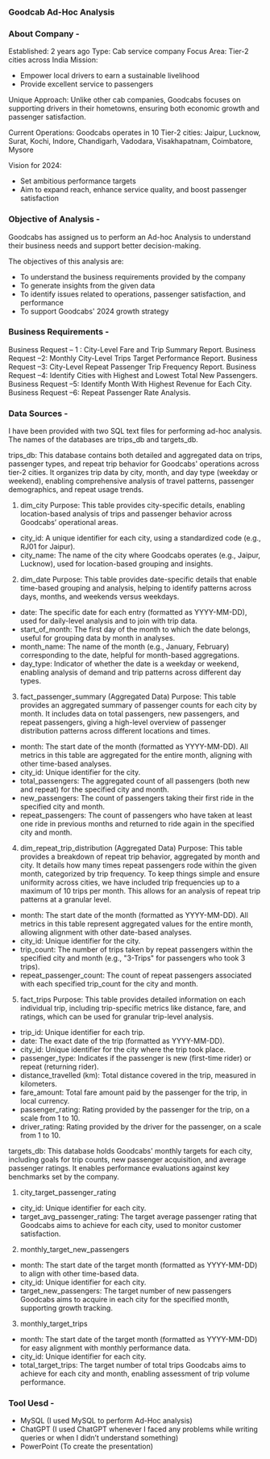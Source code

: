 ### Goodcab Ad-Hoc Analysis


### About Company - 
 Established: 2 years ago
 Type: Cab service company
 Focus Area: Tier-2 cities across India
 Mission:
- Empower local drivers to earn a sustainable livelihood
- Provide excellent service to passengers

Unique Approach: Unlike other cab companies, Goodcabs focuses on supporting drivers in their hometowns, ensuring both economic growth and passenger satisfaction.

Current Operations: Goodcabs operates in 10 Tier-2 cities:  Jaipur, Lucknow, Surat, Kochi, Indore, Chandigarh, Vadodara, Visakhapatnam, Coimbatore, Mysore

Vision for 2024:
- Set ambitious performance targets
- Aim to expand reach, enhance service quality, and boost passenger satisfaction

### Objective of Analysis -
Goodcabs has assigned us to perform an Ad-hoc Analysis to understand their business needs and support better decision-making.

The objectives of this analysis are:
 - To understand the business requirements provided by the company
 - To generate insights from the given data
 - To identify issues related to operations, passenger satisfaction, and performance
 - To support Goodcabs' 2024 growth strategy

### Business Requirements -

Business Request – 1 : City-Level Fare and Trip Summary Report.
Business Request –2: Monthly City-Level Trips Target Performance Report.
Business Request –3: City-Level Repeat Passenger Trip Frequency Report.
Business Request –4: Identify Cities with Highest and Lowest Total New Passengers.
Business Request –5: Identify Month With Highest Revenue for Each City.
Business Request –6: Repeat Passenger Rate Analysis.

### Data Sources -

I have been provided with two SQL text files for performing ad-hoc analysis. The names of the databases are trips_db and targets_db.

trips_db: This database contains both detailed and aggregated data on trips, passenger types, and repeat trip behavior for Goodcabs' operations across tier-2 cities.
It organizes trip data by city, month, and day type (weekday or weekend), enabling comprehensive analysis of travel patterns, passenger demographics, and repeat usage trends.


1. dim_city
Purpose: This table provides city-specific details, enabling location-based analysis of trips and passenger behavior across Goodcabs’ operational areas.
- city_id: A unique identifier for each city, using a standardized code (e.g., RJ01 for Jaipur).
- city_name: The name of the city where Goodcabs operates (e.g., Jaipur, Lucknow), used for location-based grouping and insights.



2. dim_date
Purpose: This table provides date-specific details that enable time-based grouping and analysis, helping to identify patterns across days, months, and weekends versus weekdays.

- date: The specific date for each entry (formatted as YYYY-MM-DD), used for daily-level analysis and to join with trip data.
- start_of_month: The first day of the month to which the date belongs, useful for grouping data by month in analyses.
- month_name: The name of the month (e.g., January, February) corresponding to the date, helpful for month-based aggregations.
- day_type: Indicator of whether the date is a weekday or weekend, enabling analysis of demand and trip patterns across different day types.



3. fact_passenger_summary (Aggregated Data)
Purpose: This table provides an aggregated summary of passenger counts for each city by month.
 It includes data on total passengers, new passengers, and repeat passengers, giving a high-level overview of passenger distribution patterns across different locations and times.

- month: The start date of the month (formatted as YYYY-MM-DD). All metrics in this table are aggregated for the entire month, aligning with other time-based analyses.
- city_id: Unique identifier for the city.
- total_passengers: The aggregated count of all passengers (both new and repeat) for the specified city and month.
- new_passengers: The count of passengers taking their first ride in the specified city and month.
- repeat_passengers: The count of passengers who have taken at least one ride in previous months and returned to ride again in the specified city and month.



4. dim_repeat_trip_distribution (Aggregated Data)
Purpose: This table provides a breakdown of repeat trip behavior, aggregated by month and city. It details how many times repeat passengers rode
within the given month, categorized by trip frequency. To keep things simple and ensure uniformity across cities, we have included trip frequencies up
to a maximum of 10 trips per month. This allows for an analysis of repeat trip patterns at a granular level.

- month: The start date of the month (formatted as YYYY-MM-DD). All metrics in this table represent aggregated values for the entire month, allowing alignment with other date-based analyses.
- city_id: Unique identifier for the city.
- trip_count: The number of trips taken by repeat passengers within the specified city and month (e.g., "3-Trips" for passengers who took 3 trips).
- repeat_passenger_count: The count of repeat passengers associated with each specified trip_count for the city and month.



5. fact_trips
Purpose: This table provides detailed information on each individual trip, including trip-specific metrics like distance, fare, and ratings, which can be used for granular trip-level analysis.

- trip_id: Unique identifier for each trip.
- date: The exact date of the trip (formatted as YYYY-MM-DD).
- city_id: Unique identifier for the city where the trip took place.
- passenger_type: Indicates if the passenger is new (first-time rider) or repeat (returning rider).
- distance_travelled (km): Total distance covered in the trip, measured in kilometers.
- fare_amount: Total fare amount paid by the passenger for the trip, in local currency.
- passenger_rating: Rating provided by the passenger for the trip, on a scale from 1 to 10.
- driver_rating: Rating provided by the driver for the passenger, on a scale from 1 to 10.


targets_db: This database holds Goodcabs' monthly targets for each city, including goals for trip counts, new passenger acquisition, 
and average passenger ratings. It enables performance evaluations against key benchmarks set by the company.



1. city_target_passenger_rating
- city_id: Unique identifier for each city.
- target_avg_passenger_rating: The target average passenger rating that Goodcabs aims to achieve for each city, used to monitor customer satisfaction.


2. monthly_target_new_passengers
- month: The start date of the target month (formatted as YYYY-MM-DD) to align with other time-based data.
- city_id: Unique identifier for each city.
- target_new_passengers: The target number of new passengers Goodcabs aims to acquire in each city for the specified month, supporting growth tracking.


3. monthly_target_trips
- month: The start date of the target month (formatted as YYYY-MM-DD) for easy alignment with monthly performance data.
- city_id: Unique identifier for each city.
- total_target_trips: The target number of total trips Goodcabs aims to achieve for each city and month, enabling assessment of trip volume performance.


### Tool Uesd -
- MySQL (I used MySQL to perform Ad-Hoc analysis)
- ChatGPT (I used ChatGPT whenever I faced any problems while writing queries or when I didn’t understand something)
- PowerPoint (To create the presentation)
















